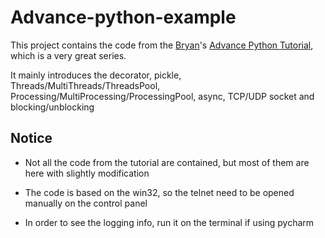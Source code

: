 # Advance-python-example
This project contains the code from the [Bryan](https://voidrealms.com)'s [Advance Python Tutorial](https://www.youtube.com/watch?v=tdn9_MZ0lN4), which is a very great series.

It mainly introduces the decorator, pickle, Threads/MultiThreads/ThreadsPool, Processing/MultiProcessing/ProcessingPool, async,  TCP/UDP socket and blocking/unblocking
## Notice
- Not all the code from the tutorial are contained, but most of them are here with slightly modification

- The code is based on the win32, so the telnet need to be opened manually on the control panel

- In order to see the logging info, run it on the terminal if using pycharm
